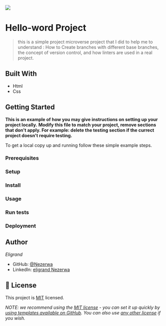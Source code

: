 ![](https://img.shields.io/badge/Microverse-blueviolet)

# Hello-word Project

> this is a simple project  microverse project that I did to help me to understand :
How to Create branches with different base branches,
 the concept of version control,
and how linters are used in a real project.



## Built With

- Html 
- Css





## Getting Started

**This is an example of how you may give instructions on setting up your project locally.**
**Modify this file to match your project, remove sections that don't apply. For example: delete the testing section if the currect project doesn't require testing.**


To get a local copy up and running follow these simple example steps.

### Prerequisites

### Setup

### Install

### Usage

### Run tests

### Deployment



## Author

*Eligrand*

- GitHub: [@Nezerwa](https://https://github.com/Nezerwa)
- LinkedIn: [eligrand Nezerwa](https://https://www.linkedin.com/in/eligrand-nezerwa/)




## 📝 License

This project is [MIT](./LICENSE) licensed.

_NOTE: we recommend using the [MIT license](https://choosealicense.com/licenses/mit/) - you can set it up quickly by [using templates available on GitHub](https://docs.github.com/en/communities/setting-up-your-project-for-healthy-contributions/adding-a-license-to-a-repository). You can also use [any other license](https://choosealicense.com/licenses/) if you wish._
